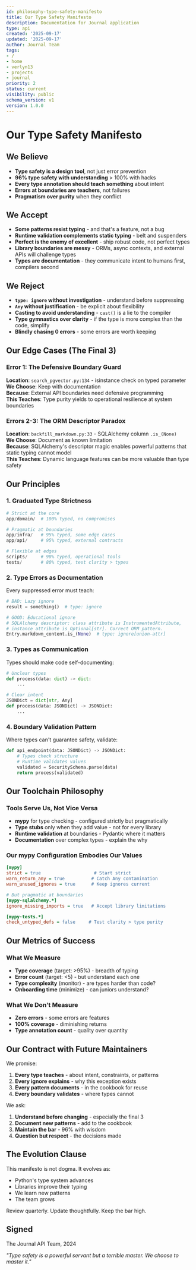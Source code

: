 ```yaml
---
id: philosophy-type-safety-manifesto
title: Our Type Safety Manifesto
description: Documentation for Journal application
type: api
created: '2025-09-17'
updated: '2025-09-17'
author: Journal Team
tags:
- /
- home
- verlyn13
- projects
- journal
priority: 2
status: current
visibility: public
schema_version: v1
version: 1.0.0
---
```


# Our Type Safety Manifesto

## We Believe

- **Type safety is a design tool**, not just error prevention
- **96% type safety with understanding** > 100% with hacks
- **Every type annotation should teach something** about intent
- **Errors at boundaries are teachers**, not failures
- **Pragmatism over purity** when they conflict

## We Accept

- **Some patterns resist typing** - and that's a feature, not a bug
- **Runtime validation complements static typing** - belt and suspenders
- **Perfect is the enemy of excellent** - ship robust code, not perfect types
- **Library boundaries are messy** - ORMs, async contexts, and external APIs will challenge types
- **Types are documentation** - they communicate intent to humans first, compilers second

## We Reject

- **`type: ignore` without investigation** - understand before suppressing
- **`Any` without justification** - be explicit about flexibility
- **Casting to avoid understanding** - `cast()` is a lie to the compiler
- **Type gymnastics over clarity** - if the type is more complex than the code, simplify
- **Blindly chasing 0 errors** - some errors are worth keeping

## Our Edge Cases (The Final 3)

### Error 1: The Defensive Boundary Guard
**Location**: `search_pgvector.py:134` - isinstance check on typed parameter  
**We Choose**: Keep with documentation  
**Because**: External API boundaries need defensive programming  
**This Teaches**: Type purity yields to operational resilience at system boundaries

### Errors 2-3: The ORM Descriptor Paradox  
**Location**: `backfill_markdown.py:33` - SQLAlchemy column `.is_(None)`  
**We Choose**: Document as known limitation  
**Because**: SQLAlchemy's descriptor magic enables powerful patterns that static typing cannot model  
**This Teaches**: Dynamic language features can be more valuable than type safety

## Our Principles

### 1. Graduated Type Strictness
```python
# Strict at the core
app/domain/  # 100% typed, no compromises

# Pragmatic at boundaries  
app/infra/   # 95% typed, some edge cases
app/api/     # 95% typed, external contracts

# Flexible at edges
scripts/     # 90% typed, operational tools
tests/       # 80% typed, test clarity > types
```

### 2. Type Errors as Documentation
Every suppressed error must teach:
```python
# BAD: Lazy ignore
result = something()  # type: ignore

# GOOD: Educational ignore
# SQLAlchemy descriptor: class attribute is InstrumentedAttribute,
# instance attribute is Optional[str]. Correct ORM pattern.
Entry.markdown_content.is_(None)  # type: ignore[union-attr]
```

### 3. Types as Communication
Types should make code self-documenting:
```python
# Unclear types
def process(data: dict) -> dict:
    ...

# Clear intent
JSONDict = dict[str, Any]
def process(data: JSONDict) -> JSONDict:
    ...
```

### 4. Boundary Validation Pattern
Where types can't guarantee safety, validate:
```python
def api_endpoint(data: JSONDict) -> JSONDict:
    # Types check structure
    # Runtime validates values
    validated = SecuritySchema.parse(data)
    return process(validated)
```

## Our Toolchain Philosophy

### Tools Serve Us, Not Vice Versa
- **mypy** for type checking - configured strictly but pragmatically
- **Type stubs** only when they add value - not for every library
- **Runtime validation** at boundaries - Pydantic where it matters
- **Documentation** over complex types - explain the why

### Our mypy Configuration Embodies Our Values
```ini
[mypy]
strict = true                    # Start strict
warn_return_any = true          # Catch Any contamination
warn_unused_ignores = true      # Keep ignores current

# But pragmatic at boundaries
[mypy-sqlalchemy.*]
ignore_missing_imports = true   # Accept library limitations

[mypy-tests.*]
check_untyped_defs = false     # Test clarity > type purity
```

## Our Metrics of Success

### What We Measure
- **Type coverage** (target: >95%) - breadth of typing
- **Error count** (target: <5) - but understand each one
- **Type complexity** (monitor) - are types harder than code?
- **Onboarding time** (minimize) - can juniors understand?

### What We Don't Measure
- **Zero errors** - some errors are features
- **100% coverage** - diminishing returns
- **Type annotation count** - quality over quantity

## Our Contract with Future Maintainers

We promise:
1. **Every type teaches** - about intent, constraints, or patterns
2. **Every ignore explains** - why this exception exists
3. **Every pattern documents** - in the cookbook for reuse
4. **Every boundary validates** - where types cannot

We ask:
1. **Understand before changing** - especially the final 3
2. **Document new patterns** - add to the cookbook
3. **Maintain the bar** - 96% with wisdom
4. **Question but respect** - the decisions made

## The Evolution Clause

This manifesto is not dogma. It evolves as:
- Python's type system advances
- Libraries improve their typing
- We learn new patterns
- The team grows

Review quarterly. Update thoughtfully. Keep the bar high.

## Signed

The Journal API Team, 2024

*"Type safety is a powerful servant but a terrible master. We choose to master it."*